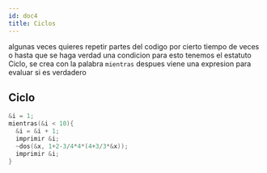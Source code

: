 ```yaml
---
id: doc4
title: Ciclos
---
```


algunas veces quieres repetir partes del codigo por cierto tiempo de veces o hasta que se haga verdad una condicion para esto tenemos el estatuto Ciclo, se crea con la palabra `mientras` despues viene una expresion para evaluar si es verdadero

## Ciclo

```cpp
&i = 1;
mientras(&i < 10){
  &i = &i + 1;
  imprimir &i;
  ~dos(&x, 1+2-3/4*4*(4+3/3*&x));
  imprimir &i;
}
```
